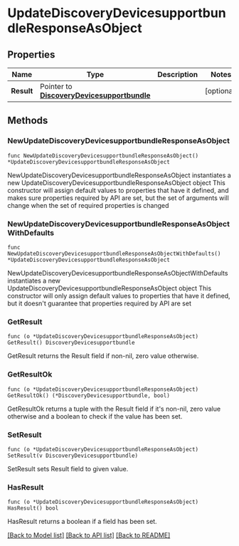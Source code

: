 # UpdateDiscoveryDevicesupportbundleResponseAsObject

## Properties

Name | Type | Description | Notes
------------ | ------------- | ------------- | -------------
**Result** | Pointer to [**DiscoveryDevicesupportbundle**](DiscoveryDevicesupportbundle.md) |  | [optional] 

## Methods

### NewUpdateDiscoveryDevicesupportbundleResponseAsObject

`func NewUpdateDiscoveryDevicesupportbundleResponseAsObject() *UpdateDiscoveryDevicesupportbundleResponseAsObject`

NewUpdateDiscoveryDevicesupportbundleResponseAsObject instantiates a new UpdateDiscoveryDevicesupportbundleResponseAsObject object
This constructor will assign default values to properties that have it defined,
and makes sure properties required by API are set, but the set of arguments
will change when the set of required properties is changed

### NewUpdateDiscoveryDevicesupportbundleResponseAsObjectWithDefaults

`func NewUpdateDiscoveryDevicesupportbundleResponseAsObjectWithDefaults() *UpdateDiscoveryDevicesupportbundleResponseAsObject`

NewUpdateDiscoveryDevicesupportbundleResponseAsObjectWithDefaults instantiates a new UpdateDiscoveryDevicesupportbundleResponseAsObject object
This constructor will only assign default values to properties that have it defined,
but it doesn't guarantee that properties required by API are set

### GetResult

`func (o *UpdateDiscoveryDevicesupportbundleResponseAsObject) GetResult() DiscoveryDevicesupportbundle`

GetResult returns the Result field if non-nil, zero value otherwise.

### GetResultOk

`func (o *UpdateDiscoveryDevicesupportbundleResponseAsObject) GetResultOk() (*DiscoveryDevicesupportbundle, bool)`

GetResultOk returns a tuple with the Result field if it's non-nil, zero value otherwise
and a boolean to check if the value has been set.

### SetResult

`func (o *UpdateDiscoveryDevicesupportbundleResponseAsObject) SetResult(v DiscoveryDevicesupportbundle)`

SetResult sets Result field to given value.

### HasResult

`func (o *UpdateDiscoveryDevicesupportbundleResponseAsObject) HasResult() bool`

HasResult returns a boolean if a field has been set.


[[Back to Model list]](../README.md#documentation-for-models) [[Back to API list]](../README.md#documentation-for-api-endpoints) [[Back to README]](../README.md)


